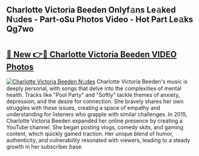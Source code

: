 ## Charlotte Victoria Beeden Onlyf𝚊ns Le𝚊ked N𝚞des - Part-oSu Photos Video - Hot Part Le𝚊ks Qg7wo

# <h2><a href="http://ab33944.deff.icu/?id=Charlotte+Victoria+Beeden">🔗 New 👉🔴 Charlotte Victoria Beeden VIDEO Photos</a></h2>

[![Charlotte Victoria Beeden N𝚞des](https://i.imgur.com/rIISA9y.gif)](http://ab33944.deff.icu/?id=Charlotte+Victoria+Beeden)
Charlotte Victoria Beeden's music is deeply personal, with songs that delve into the complexities of mental health. Tracks like "Pool Party" and "Softly" tackle themes of anxiety, depression, and the desire for connection. She bravely shares her own struggles with these issues, creating a space of empathy and understanding for listeners who grapple with similar challenges. In 2015, Charlotte Victoria Beeden expanded her online presence by creating a YouTube channel. She began posting vlogs, comedy skits, and gaming content, which quickly gained traction. Her unique blend of humor, authenticity, and vulnerability resonated with viewers, leading to a steady growth in her subscriber base.
